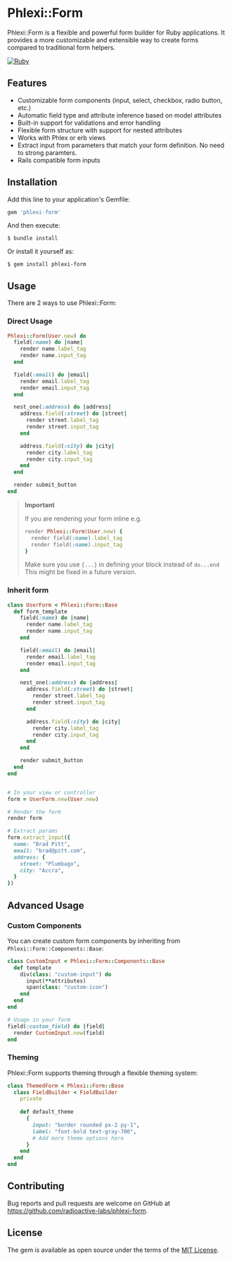 # Phlexi::Form 

Phlexi::Form is a flexible and powerful form builder for Ruby applications. It provides a more customizable and extensible way to create forms compared to traditional form helpers.

[![Ruby](https://github.com/radioactive-labs/phlexi-form/actions/workflows/main.yml/badge.svg)](https://github.com/radioactive-labs/phlexi-form/actions/workflows/main.yml)

## Features

- Customizable form components (input, select, checkbox, radio button, etc.)
- Automatic field type and attribute inference based on model attributes
- Built-in support for validations and error handling
- Flexible form structure with support for nested attributes
- Works with Phlex or erb views
- Extract input from parameters that match your form definition. No need to strong paramters.
- Rails compatible form inputs


## Installation

Add this line to your application's Gemfile:

```ruby
gem 'phlexi-form'
```

And then execute:

```
$ bundle install
```

Or install it yourself as:

```
$ gem install phlexi-form
```

## Usage

There are 2 ways to use Phlexi::Form:

### Direct Usage

```ruby
Phlexi::Form(User.new) do
  field(:name) do |name|
    render name.label_tag
    render name.input_tag
  end

  field(:email) do |email|
    render email.label_tag
    render email.input_tag
  end

  nest_one(:address) do |address|
    address.field(:street) do |street|
      render street.label_tag
      render street.input_tag
    end

    address.field(:city) do |city|
      render city.label_tag
      render city.input_tag
    end
  end

  render submit_button
end
```

> **Important**
>
> If you are rendering your form inline e.g. 
> ```ruby
> render Phlexi::Form(User.new) {
>   render field(:name).label_tag
>   render field(:name).input_tag
> }
> ```
>
> Make sure you use `{...}` in defining your block instead of `do...end`
> This might be fixed in a future version.

### Inherit form

```ruby
class UserForm < Phlexi::Form::Base
  def form_template
    field(:name) do |name|
      render name.label_tag
      render name.input_tag
    end

    field(:email) do |email|
      render email.label_tag
      render email.input_tag
    end

    nest_one(:address) do |address|
      address.field(:street) do |street|
        render street.label_tag
        render street.input_tag
      end

      address.field(:city) do |city|
        render city.label_tag
        render city.input_tag
      end
    end

    render submit_button
  end
end


# In your view or controller
form = UserForm.new(User.new)

# Render the form
render form

# Extract params
form.extract_input({
  name: "Brad Pitt",
  email: "brad@pitt.com",
  address: {
    street: "Plumbago",
    city: "Accra",
  }
})
```

## Advanced Usage

### Custom Components

You can create custom form components by inheriting from `Phlexi::Form::Components::Base`:

```ruby
class CustomInput < Phlexi::Form::Components::Base
  def template
    div(class: "custom-input") do
      input(**attributes)
      span(class: "custom-icon")
    end
  end
end

# Usage in your form
field(:custom_field) do |field|
  render CustomInput.new(field)
end
```

### Theming

Phlexi::Form supports theming through a flexible theming system:

```ruby
class ThemedForm < Phlexi::Form::Base
  class FieldBuilder < FieldBuilder
    private
    
    def default_theme
      {
        input: "border rounded px-2 py-1",
        label: "font-bold text-gray-700",
        # Add more theme options here
      }
    end
  end
end
```

<!-- ## Configuration

You can configure Phlexi::Form globally by creating an initializer:

```ruby
# config/initializers/phlexi_form.rb
Phlexi::Form.configure do |config|
  config.default_theme = {
    # Your default theme options
  }
  # Add more configuration options here
end
``` -->

## Contributing

Bug reports and pull requests are welcome on GitHub at https://github.com/radioactive-labs/phlexi-form.

## License

The gem is available as open source under the terms of the [MIT License](https://opensource.org/licenses/MIT).
